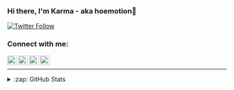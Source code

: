 ### Hi there, I'm Karma - aka hoemotion👋

[![Twitter Follow](https://img.shields.io/twitter/follow/hoemotion77?color=1DA1F2&logo=twitter&style=for-the-badge)](https://twitter.com/intent/follow?original_referer=https%3A%2F%2Fgithub.com%2Fhoemotion77&screen_name=hoemotion77)

### Connect with me:

[<img align="left" alt="hoemotion | YouTube" width="22px" src="https://cdn.jsdelivr.net/npm/simple-icons@v3/icons/youtube.svg" />][youtube]
[<img align="left" alt="hoemotion77 | Twitter" width="22px" src="https://cdn.jsdelivr.net/npm/simple-icons@v3/icons/twitter.svg" />][twitter]
[<img align="left" alt="karma.meme | Instagram" width="22px" src="https://cdn.jsdelivr.net/npm/simple-icons@v3/icons/instagram.svg" />][instagram]
[<img align="left" alt="karma.meme#8811 | Instagram" width="22px" src="https://cdn.jsdelivr.net/npm/simple-icons@v3/icons/discord.svg" />][discord]

<br />




---


<details>
  <summary>:zap: GitHub Stats</summary>

  <img align="left" alt="hoemotion's GitHub Stats" src="https://github-readme-stats.hoemotion.vercel.app/api?username=hoemotion&show_icons=true&hide_border=true" />

</details>

[twitter]: https://twitter.com/hoemotion77
[youtube]: https://www.youtube.com/channel/UC88jPrHVvHWec7hOC7tep7A
[instagram]: https://instagram.com/karma.meme
[discord]: https://discord.gg/TZdj5BFnRV
